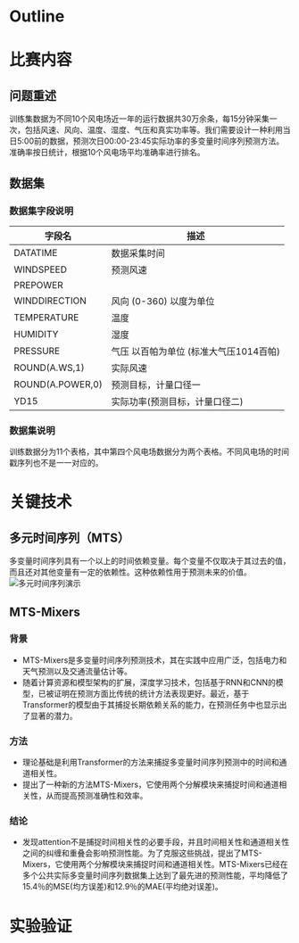 # Outline
# 比赛内容
## 问题重述
训练集数据为不同10个风电场近一年的运行数据共30万余条，每15分钟采集一次，包括风速、风向、温度、湿度、气压和真实功率等。我们需要设计一种利用当日5:00前的数据，预测次日00:00-23:45实际功率的多变量时间序列预测方法。准确率按日统计，根据10个风电场平均准确率进行排名。
## 数据集
### 数据集字段说明
|  字段名   | 描述  |
|  ----  | ----  |
| DATATIME  | 数据采集时间 |
| WINDSPEED  | 预测风速 |
| PREPOWER |  |
| WINDDIRECTION | 风向 (0-360) 以度为单位 |
| TEMPERATURE | 温度 |
| HUMIDITY | 湿度 |
| PRESSURE |气压 以百帕为单位 (标准大气压1014百帕)|
| ROUND(A.WS,1) | 实际风速 |
| ROUND(A.POWER,0) | 预测目标，计量口径一 |
| YD15| 实际功率(预测目标，计量口径二) |
### 数据集说明
训练数据分为11个表格，其中第四个风电场数据分为两个表格。不同风电场的时间戳序列也不是一一对应的。
# 关键技术
## 多元时间序列（MTS）
多变量时间序列具有一个以上的时间依赖变量。每个变量不仅取决于其过去的值，而且还对其他变量有一定的依赖性。这种依赖性用于预测未来的价值。
![](1.png "多元时间序列演示")
## MTS-Mixers
### 背景
-   MTS-Mixers是多变量时间序列预测技术，其在实践中应用广泛，包括电力和天气预测以及交通流量估计等。
-   随着计算资源和模型架构的扩展，深度学习技术，包括基于RNN和CNN的模型，已被证明在预测方面比传统的统计方法表现更好。最近，基于Transformer的模型由于其捕捉长期依赖关系的能力，在预测任务中也显示出了显著的潜力。
### 方法
- 理论基础是利用Transformer的方法来捕捉多变量时间序列预测中的时间和通道相关性。
- 提出了一种新的方法MTS-Mixers，它使用两个分解模块来捕捉时间和通道相关性，从而提高预测准确性和效率。
### 结论
- 发现attention不是捕捉时间相关性的必要手段，并且时间相关性和通道相关性之间的纠缠和重叠会影响预测性能。为了克服这些挑战，提出了MTS-Mixers，它使用两个分解模块来捕捉时间和通道相关性。MTS-Mixers已经在多个公共实际多变量时间序列数据集上达到了最先进的预测性能，平均降低了15.4％的MSE(均方误差)和12.9％的MAE(平均绝对误差)。

# 实验验证
